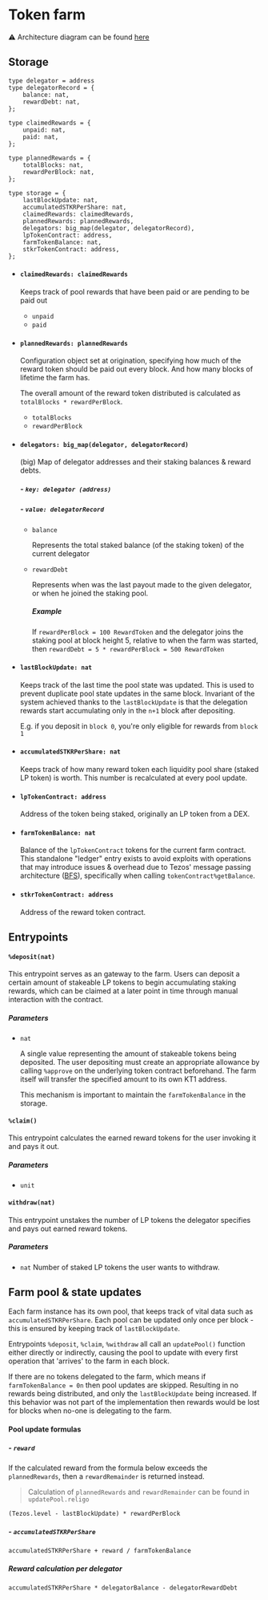 # Token farm

⚠️ Architecture diagram can be found [here](https://viewer.diagrams.net/?highlight=0000ff&edit=_blank&layers=1&nav=1&title=staker%20farm#R7Vxtc5s4EP41nul9iAckXj8madJ2LnftXHJzTb8pRrZpMfJgHMf99ScZCRDCNgkC42nd6QSEBPLus7vPLpJH8Hrx8iFBy%2FlfJMDRCBjBywi%2BHwFg%2Bp5L%2F7CWbdbiukbWMEvCgHcqGu7Dn5g3im7rMMArqWNKSJSGS7lxQuIYT1KpDSUJ2cjdpiSSn7pEM6w03E9QpLb%2BFwbpPGv1gFu0f8ThbC6ebDp%2BdmWBRGf%2BTVZzFJBNqQnejOB1QkiaHS1ernHEhCfkko273XM1n1iC47TJAPAp%2BHfrTD%2FCz3f38%2FQBffvoxxc24JNLt%2BIb44AKgJ%2BSJJ2TGYlRdFO0XiVkHQeY3dakZ0WfO0KWvPE7TtMt1yZap4Q2zdNFxK%2FiOLhkuqGnkwitVuEka7wNo6JLmmy%2Flk8e6YkxNjwgGt4zkBn52bZ89gUn4QKnOOGNqrC4%2FFZknUzwAQkBLqEUJTOcHugIueKZ%2FEqP4Mr4gAmdT7KlHRIcoTR8lgGGOE5neb986BcS0kkDg9uUBzmguEWZwDLke2RT5cMKRNCD0jyKph1OXoEZ8zSQ4XgwZDzYx9DwEqZfi5707FHckR4Xg9jJtjVYTL8pWMx%2BwAIEKnOw2M3AQu0TbUvdlqzDav%2BDfEt%2BjmFXvFF1YpbfdoApDaAH2Zy1Yt2CQwK72xTtZgnrBfJ1o12A%2BCjarU7A%2FlqIOlXHWUHQ0QGub3ePOB5unlG05nJQEFjgi%2BlvMw9TfL9EO1VtKAuTsTSlMfWaRIRFwpjEDJ8BWs1zeK7ShPzIuQ04BIhnnKT45aAGhbG6piQ5z%2BOS3BQcynS5Qc9L%2FAkY9n6tS4HstXKFilxvL80xbXIi%2Buyrp4QezdjR3Zcdx%2FyBY32CHwEYIOxNJ7nAS1eciYefpnoED20ZsUaN3AW1LsvdrHIIbXK3auROz2tFf%2F%2Fw5z9q67sZeRYq%2BUOvTmzsBVadTjzwBB1Hj04c15GU4vgnV4pz0qhWofTHgloLOgYGEXgsR6Yuvns47lT7u%2B4BpqOMNi27dnRf6YGrGDygVkvnYKcJildTnLxbr2hixiyaKRFHU9Wqmcbu0BOOZAihKJzF9HhCocByuytmhSHN1i%2F5hUUYBBla8Sr8iZ5292Mg4jqiN7evRvb7WlgdMhXF3POSA3%2FIqJzV17kBCnS%2FwsZFUHoryRddyHS6wt3kekatanrjv2PT82Vv4ftO45QPlHO%2BnPjWsuBTVQ20U%2BNWccEUwa0w3oVwE8M0TwHQ9vZ5QfMrx5J5K2hnny%2FSXYTRAzCmjqD08eQbdmjNanIR4CVZhaqG29Cq6XQKJrVUN3CeHFsTrQJeJaraNbTKAiqt6oxVme2KBUa%2FlbEWtKpplUs%2F%2F2qnHzUX2VGT3AYMFAc7%2FaEfeMg%2BT%2BSyOnyeCQxXp8%2FrwYvZpzWzwrIey9c6M7Oua8S%2BXOXy%2Bn6dIBh2YZUmTxjQcpmQ50Gboq3TFA3HHbzxua2M7%2Ffbn1124A4rLnqKBUJmgZMIhYs8Kq7jwcdFUXrQYYzAdLTGxbwyPrbrbtuD5fqKlrM6jE7mb7N%2FtUXu3YeNIHFaas8%2BmorfDRKCujprZwkB9E7qLHurszaudkDtju9tBVlXpjw%2BPFKQPdy%2Fo1fP7Whu%2B9Kb%2Byqe22RNTx6NHd8rxWPqbQ0LHi7P0ZNfvjpnqUx5HS8R9eIDDsqWToYMPFMu0InFSMMlzPZpK%2Bjm2DC9SgWd0s83LKFrYOA9WKT2itKbAogLZRjmmVunEcFWq%2FMRWseTOaZTNaaUUlHBoMmc3SdmJh4%2BU3ww7s7WNAzWQ9g6S%2FiW58gr0fTQ9r1Fe%2F4USC9b8k27cyniO5VwMKEOYxKykYt1lIZM1eFM0fnw1684ToVpmacu6oOT0LAWnnQYFBtWFGmaRzj2ReXV26sHuEcWkFaXRtkHOHzTwX3VSIHK%2FGB1UQVbSDHiiypYYj%2FkRRVAJym0HKNCClv6%2FB48uLpIZhOm8yBBG3q%2FfZW283snaxrw5P7bP4X%2FfnPBuiDZhIJjbwpdWeBtHy5pa86eRydKnutds21XVss5zXzzayOaDSrlRR8ejDfV%2FmJezQKOZVfip1isns8301NnIUcYbslFIRZyRLwZcnQRlW4d0QW6hpxQtC05CHjAcWXPjD92elsJZKlLIeZotUscwzREbPwTihDNIukRYbwiW5v9C%2BicEgrfl%2BleW0IhSKQ3tqpMZVzd8NCdzqFaPuBv%2BM6eZ%2Fh1S%2Bp7pRlQzckDHFGsJDvcnZ%2BIL6q7pWBdKi42N5dlDDuTsbqHZ0YlfI77dFTpWieXrhoSUICWqXb89rPrRpEwqNuD1q%2BEbUXCWVQ1bi%2BvHz7%2F80iP7j79fbNL7PkuKLEJavP14dsF%2FS8u0Ank1xTtUBGlsgpkUfN9gM3DdJ2CZQhIewpVh0U%2FetQKDbuygMJza%2FRa95ofdKZXNZtHwff1Kt1Rhg1Kgt233pL1ma6zrkj89EVZsdLjvHfJWpWXCKZZFwRcrwbKVlfbZC017Wvso1jH3z6KZf5uRa91VbBeXZSlLvFTNDKMH37ZK%2F%2BjdSmLS%2F3cVnWovmzwazoEmnQUWAzD1%2FrGtofiiRrvucaM2ZpG%2BxCdY0pSffXqnDzK22q%2BF%2BEZZquR3xZMaqK8zviiQwly4KChRHCvkhYsPZGDnha%2FPpbZRvEbbvDmfw%3D%3D)

## Storage

```
type delegator = address
type delegatorRecord = {
    balance: nat,
    rewardDebt: nat,
};

type claimedRewards = {
    unpaid: nat,
    paid: nat,
};

type plannedRewards = {
    totalBlocks: nat,
    rewardPerBlock: nat,
};

type storage = {
    lastBlockUpdate: nat,
    accumulatedSTKRPerShare: nat,
    claimedRewards: claimedRewards,
    plannedRewards: plannedRewards,
    delegators: big_map(delegator, delegatorRecord),
    lpTokenContract: address,
    farmTokenBalance: nat,
    stkrTokenContract: address,
};
```

- #### `claimedRewards: claimedRewards`

    Keeps track of pool rewards that have been paid or are pending to be paid out

    - `unpaid` 
    - `paid`

- #### `plannedRewards: plannedRewards`

    Configuration object set at origination, specifying how much of the reward token
    should be paid out every block. And how many blocks of lifetime the farm has.

    The overall amount of the reward token distributed is calculated as `totalBlocks * rewardPerBlock`.

    - `totalBlocks`
    - `rewardPerBlock`

- #### `delegators: big_map(delegator, delegatorRecord)`

    (big) Map of delegator addresses and their staking balances & reward debts.


    ##### - `key: delegator (address)`
    ##### - `value: delegatorRecord`
    - `balance`
        
        Represents the total staked balance (of the staking token) of the current delegator

    - `rewardDebt`

        Represents when was the last payout made to the given delegator, or when he joined the staking pool.

        ##### Example
        If `rewardPerBlock = 100 RewardToken` and the delegator joins the staking pool at block height 5,
        relative to when the farm was started, then `rewardDebt = 5 * rewardPerBlock = 500 RewardToken`


- #### `lastBlockUpdate: nat`

    Keeps track of the last time the pool state was updated. This is used to prevent
    duplicate pool state updates in the same block. Invariant of the system achieved thanks to the
    `lastBlockUpdate` is that the delegation rewards start accumulating only in the `n+1` block after depositing.

    E.g. if you deposit in `block 0`, you're only eligible for rewards from `block 1`

- #### `accumulatedSTKRPerShare: nat`

    Keeps track of how many reward token each liquidity pool share (staked LP token) is worth. This number is recalculated at every pool update.

- #### `lpTokenContract: address`
    Address of the token being staked, originally an LP token from a DEX.

- #### `farmTokenBalance: nat`
    Balance of the `lpTokenContract` tokens for the current farm contract. This standalone "ledger" entry exists to
    avoid exploits with operations that may introduce issues & overhead due to Tezos' message passing architecture ([BFS](https://forum.tezosagora.org/t/smart-contract-vulnerabilities-due-to-tezos-message-passing-architecture/2045)), specifically when calling `tokenContract%getBalance`.

- #### `stkrTokenContract: address`

    Address of the reward token contract.



## Entrypoints

#### `%deposit(nat)`

This entrypoint serves as an gateway to the farm. Users can deposit a certain amount of stakeable LP tokens to begin
accumulating staking rewards, which can be claimed at a later point in time through manual interaction with the contract.

##### Parameters

- `nat`

    A single value representing the amount of stakeable tokens being deposited. The user depositing
    must create an appropriate allowance by calling `%approve` on the underlying token contract beforehand. The farm itself will
    transfer the specified amount to its own KT1 address.

    This mechanism is important to maintain the `farmTokenBalance` in the storage.


#### `%claim()`

This entrypoint calculates the earned reward tokens for the user invoking it and pays it out.

##### Parameters

- `unit`

#### `withdraw(nat)`

This entrypoint unstakes the number of LP tokens the delegator specifies and pays out earned reward tokens.
##### Parameters

- `nat`
    Number of staked LP tokens the user wants to withdraw.


## Farm pool & state updates

Each farm instance has its own pool, that keeps track of vital data such as `accumulatedSTKRPerShare`. Each
pool can be updated only once per block - this is ensured by keeping track of `lastBlockUpdate`.

Entrypoints `%deposit`, `%claim`, `%withdraw` all call an `updatePool()` function either directly or indirectly, causing the
pool to update with every first operation that 'arrives' to the farm in each block.

If there are no tokens delegated to the farm, which means if `farmTokenBalance = 0n` then pool updates are skipped. Resulting
in no rewards being distributed, and only the `lastBlockUpdate` being increased. If this behavior was not part of the implementation then rewards would be lost for blocks when no-one is delegating to the farm.

#### Pool update formulas

##### - `reward`

If the calculated reward from the formula below exceeds the `plannedRewards`, then a `rewardRemainder` is returned instead.
> Calculation of `plannedRewards` and `rewardRemainder` can be found in `updatePool.religo`

`(Tezos.level - lastBlockUpdate) * rewardPerBlock`

##### - `accumulatedSTKRPerShare`

`accumulatedSTKRPerShare + reward / farmTokenBalance`


##### Reward calculation per delegator

`accumulatedSTKRPerShare * delegatorBalance - delegatorRewardDebt`